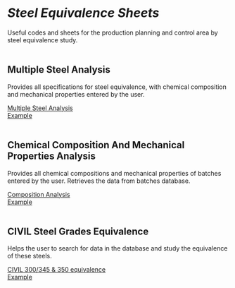 # $Steel$ $Equivalence$ $Sheets$

Useful codes and sheets for the production planning and control area by steel equivalence study.
<br>
<br/>

## Multiple Steel Analysis

Provides all specifications for steel equivalence, with chemical composition and mechanical properties entered by the user.

[Multiple Steel Analysis](https://drive.google.com/file/d/1OHqYhnM5ZOs1gn1iyeHJuNWg3PNzhXt6)  
[Example](https://drive.google.com/file/d/1BNgKtA_rT5r3KtXIu2aZ0UMfk54k9bSF)
<br>
<br/>

## Chemical Composition And Mechanical Properties Analysis

Provides all chemical compositions and mechanical properties of batches entered by the user. Retrieves the data from batches database.

[Composition Analysis](https://drive.google.com/file/d/1MvRKNgO7V-5BLQCtr5YGP3LYWjYNYvnK)  
[Example](https://drive.google.com/file/d/1RMOTKXJczBe2UlL_ivd1iPvYqg0et2vk)
<br>
<br/>

## CIVIL Steel Grades Equivalence

Helps the user to search for data in the database and study the equivalence of these steels.

[CIVIL 300/345 & 350 equivalence](https://drive.google.com/file/d/1IWh_ODSjhX3aWbFxOyX_3TaJHJgCE7O3)  
[Example](https://drive.google.com/file/d/1S-9_XDoMnQCa3uhVdtKRqis6BndpiztH)


